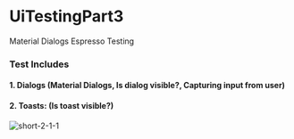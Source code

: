 # UiTestingPart3
Material Dialogs Espresso Testing

### Test Includes
#### 1. Dialogs (Material Dialogs, Is dialog visible?, Capturing input from user)
#### 2. Toasts: (Is toast visible?)

![short-2-1-1](https://user-images.githubusercontent.com/47636256/89679555-06755d80-d8fa-11ea-927d-e516f02a3c18.gif)
